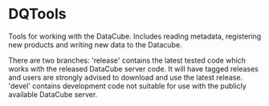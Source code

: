# DQTools
Tools for working with the DataCube. Includes reading metadata, registering new products and writing new data to the Datacube.

There are two branches:
  'release' contains the latest tested code which works with the released DataCube server code. It will have tagged releases and users are strongly advised to download and use the latest release.
  'devel' contains development code not suitable for use with the publicly available DataCube server.


